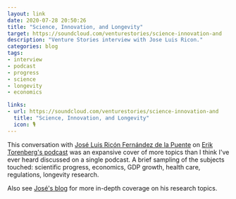 ```yaml
---
layout: link
date: 2020-07-28 20:50:26
title: "Science, Innovation, and Longevity"
target: https://soundcloud.com/venturestories/science-innovation-and
description: "Venture Stories interview with Jose Luis Ricon."
categories: blog
tags:
- interview
- podcast
- progress
- science
- longevity
- economics

links:
- url: https://soundcloud.com/venturestories/science-innovation-and
  title: "Science, Innovation, and Longevity"
  icon: 🎙
---
```


This conversation with [José Luis Ricón Fernández de la Puente](https://twitter.com/ArtirKel "Jose Luis Ricon on Twitter") on [Erik Torenberg's podcast](https://www.villageglobal.vc/podcast/ "Venture Stories") was an expansive cover of more topics than I think I've ever heard discussed on a single podcast. A brief sampling of the subjects touched: scientific progress, economics, GDP growth, health care, regulations, longevity research.

Also see [José's blog](https://nintil.com/ "Nintil") for more in-depth coverage on his research topics.
